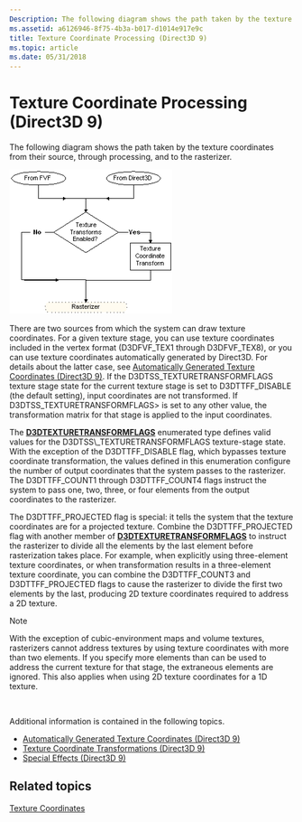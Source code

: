 ```yaml
---
Description: The following diagram shows the path taken by the texture coordinates from their source, through processing, and to the rasterizer.
ms.assetid: a6126946-8f75-4b3a-b017-d1014e917e9c
title: Texture Coordinate Processing (Direct3D 9)
ms.topic: article
ms.date: 05/31/2018
---
```


# Texture Coordinate Processing (Direct3D 9)

The following diagram shows the path taken by the texture coordinates from their source, through processing, and to the rasterizer.

![diagram of the path for texture coordinates from a source to the rasterizer](images/tex-processing.png)

There are two sources from which the system can draw texture coordinates. For a given texture stage, you can use texture coordinates included in the vertex format (D3DFVF\_TEX1 through D3DFVF\_TEX8), or you can use texture coordinates automatically generated by Direct3D. For details about the latter case, see [Automatically Generated Texture Coordinates (Direct3D 9)](automatically-generated-texture-coordinates.md). If the D3DTSS\_TEXTURETRANSFORMFLAGS texture stage state for the current texture stage is set to D3DTTFF\_DISABLE (the default setting), input coordinates are not transformed. If D3DTSS\_TEXTURETRANSFORMFLAGS> is set to any other value, the transformation matrix for that stage is applied to the input coordinates.

The [**D3DTEXTURETRANSFORMFLAGS**](https://msdn.microsoft.com/en-us/library/Bb172618(v=VS.85).aspx) enumerated type defines valid values for the D3DTSS\_TEXTURETRANSFORMFLAGS texture-stage state. With the exception of the D3DTTFF\_DISABLE flag, which bypasses texture coordinate transformation, the values defined in this enumeration configure the number of output coordinates that the system passes to the rasterizer. The D3DTTFF\_COUNT1 through D3DTTFF\_COUNT4 flags instruct the system to pass one, two, three, or four elements from the output coordinates to the rasterizer.

The D3DTTFF\_PROJECTED flag is special: it tells the system that the texture coordinates are for a projected texture. Combine the D3DTTFF\_PROJECTED flag with another member of [**D3DTEXTURETRANSFORMFLAGS**](https://msdn.microsoft.com/en-us/library/Bb172618(v=VS.85).aspx) to instruct the rasterizer to divide all the elements by the last element before rasterization takes place. For example, when explicitly using three-element texture coordinates, or when transformation results in a three-element texture coordinate, you can combine the D3DTTFF\_COUNT3 and D3DTTFF\_PROJECTED flags to cause the rasterizer to divide the first two elements by the last, producing 2D texture coordinates required to address a 2D texture.

> [!Note]  
> With the exception of cubic-environment maps and volume textures, rasterizers cannot address textures by using texture coordinates with more than two elements. If you specify more elements than can be used to address the current texture for that stage, the extraneous elements are ignored. This also applies when using 2D texture coordinates for a 1D texture.

 

Additional information is contained in the following topics.

-   [Automatically Generated Texture Coordinates (Direct3D 9)](automatically-generated-texture-coordinates.md)
-   [Texture Coordinate Transformations (Direct3D 9)](texture-coordinate-transformations.md)
-   [Special Effects (Direct3D 9)](special-effects.md)

## Related topics

<dl> <dt>

[Texture Coordinates](texture-coordinates.md)
</dt> </dl>

 

 



